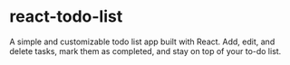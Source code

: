 # react-todo-list
A simple and customizable todo list app built with React. Add, edit, and delete tasks, mark them as completed, and stay on top of your to-do list.
